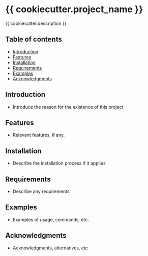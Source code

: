 # {{ cookiecutter.project_name }}

{{ cookiecutter.description }}

## Table of contents

- [Introduction](#introduction)
- [Features](#features)
- [Installation](#installation)
- [Requirements](#requirements)
- [Examples](#examples)
- [Acknowledgments](#acknowledgments)

## Introduction

- Introduce the reason for the existence of this project

## Features

- Relevant features, if any.

## Installation

- Describe the installation process if it applies

## Requirements

- Describe any requirements

## Examples

- Examples of usage, commands, etc.

## Acknowledgments

- Acknowledgments, alternatives, etc
